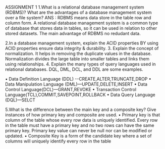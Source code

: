 ASSIGNMENT 1
1.What is a relational database management system (RDBMS)? What are the advantages of a database management system over a file system?
ANS : RDBMS means data store in the table row and column form. A relational database management system is a common type of database that stores data in tables, so it can be used in relation to other stored datasets. The main advantage of RDBMS no redudant data.

2.In a database management system, explain the ACID properties
BY using ACID properties ensure data integrity & durability.
3. Explain the concept of normalization.
It helps in removing the duplicate values in the database. Normalization divides the large table into smaller tables and links them using relationships.
4. Explain the many types of query languages used in relational databases. DQL, DML, DCL, and DDL are some examples.

•	Data Definition Language (DDL)   --CREATE,ALTER,TRUNCATE,DROP
•	Data Manipulation Language (DML)—UPDATE,DELETE,INSERT
•	Data Control Language(DCL)—GRANT,REVOKE
•	Transaction Control Language(TCL),COMMIT,SAVEPOINT,ROLLBACK
•	Data Query Language (DQL)—SELCT

5.What is the difference between the main key and a composite key? Give instances of how primary key and composite are used.
•	Primary key is that column of the table whose every row data is uniquely identified. Every row in the table must have a primary key and no two rows can have the same primary key. Primary key value can never be null nor can be modified or updated.
•	Composite Key is a form of the candidate key where a set of columns will uniquely identify every row in the table



